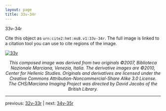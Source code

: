 ```yaml
---
layout: page
title: 33v-34r
---
```


33v-34r

Cite this object as `urn:cite2:hmt:msB.v1:33v-34r`. The full image is linked to a citation tool you can use to cite regions of the image.

[![33v](http://www.homermultitext.org/iipsrv?IIIF=/project/homer/pyramidal/deepzoom/hmt/vbbifolio/v1/vb_33v_34r.tif/full/800,/0/default.jpg)](http://www.homermultitext.org/ict2/?urn=urn:cite2:hmt:vbbifolio.v1:vb_33v_34r) 

<p style="text-align: center; font-style: italic;">This composed image was derived from two originals ©2007, Biblioteca Nazionale Marciana, Venezia, Italia. The derivative images are ©2010, Center for Hellenic Studies. Originals and derivatives are licensed under the Creative Commons Attribution-Noncommercial-Share Alike 3.0 License. The CHS/Marciana Imaging Project was directed by David Jacobs of the British Library.</p>

---

previous: [32v-33r](../32v-33r/) | next: [34v-35r](../34v-35r/)